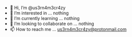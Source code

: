 - 👋 Hi, I’m @us3rn4m3cr4zy
- 👀 I’m interested in ... nothing
- 🌱 I’m currently learning ... nothing
- 💞️ I’m looking to collaborate on ... nothing
- 📫 How to reach me ... us3rn4m3cr4zy@protonmail.com
